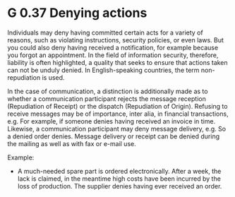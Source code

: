 G 0.37 Denying actions
================================

Individuals may deny having committed certain acts for a variety of reasons, such as violating instructions, security policies, or even laws. But you could also deny having received a notification, for example because you forgot an appointment. In the field of information security, therefore, liability is often highlighted, a quality that seeks to ensure that actions taken can not be unduly denied. In English-speaking countries, the term non-repudiation is used.

In the case of communication, a distinction is additionally made as to whether a communication participant rejects the message reception (Repudiation of Receipt) or the dispatch (Repudiation of Origin). Refusing to receive messages may be of importance, inter alia, in financial transactions, e.g. For example, if someone denies having received an invoice in time. Likewise, a communication participant may deny message delivery, e.g. So a denied order denies. Message delivery or receipt can be denied during the mailing as well as with fax or e-mail use.

Example:

* A much-needed spare part is ordered electronically. After a week, the lack is claimed, in the meantime high costs have been incurred by the loss of production. The supplier denies having ever received an order.